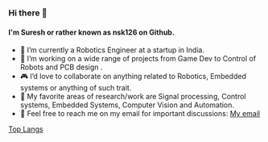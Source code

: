 ### Hi there 👋
#### I'm Suresh or rather known as nsk126 on Github.

- :rocket: I’m currently a Robotics Engineer at a startup in India.
- :game_die: I’m working on a wide range of projects from Game Dev to Control of Robots and PCB design .
- :video_game: I’d love to collaborate on anything related to Robotics, Embedded systems or anything of such trait.
- :thought_balloon: My favorite areas of research/work are Signal processing, Control systems, Embedded Systems, Computer Vision and Automation.
- :e-mail: Feel free to reach me on my email for important discussions: [My email](mailto:nsk126@gmail.com)


[Top Langs](https://github-readme-stats.vercel.app/api/top-langs/?username=nsk126&layout=compact)

